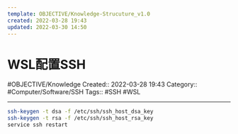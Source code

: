```yaml
---
template: OBJECTIVE/Knowledge-Strucuture_v1.0
created: 2022-03-28 19:43
updated: 2022-03-30 14:50
---
```

# WSL配置SSH
#OBJECTIVE/Knowledge 
Created:: 2022-03-28 19:43
Category:: #Computer/Software/SSH 
Tags:: #SSH #WSL 

---

```bash
ssh-keygen -t dsa -f /etc/ssh/ssh_host_dsa_key
ssh-keygen -t rsa -f /etc/ssh/ssh_host_rsa_key
service ssh restart
```